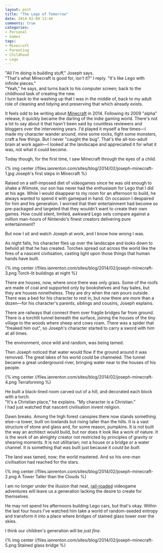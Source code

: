 ```yaml
---
layout: post
title: "The Lego of Tomorrow"
date: 2014-02-09 13:44
comments: true
categories: 
- Personal
- Games
tags:
- Minecraft
- Parenting
- Childhood
- Lego
---
```


"All I'm doing is building stuff," Joseph says.<br/>
"That's what Minecraft is good for, isn't it?" I reply. "It's like Lego with infinite pieces."<br/>
"Yeah," he says, and turns back to his computer screen; back to the childhood task of creating the new.<br/>
I turn back to the washing up that I was in the middle of, back to my adult role of cleaning and tidying and preserving that which already exists.

It feels odd to be writing about [Minecraft](http://www.minecraft.net) in 2014. Following its 2009 "alpha" release, it quickly became the darling of the indie gaming world. There's not a lot to say about it that hasn't been said by countless reviewers and bloggers over the intervening years. I'd played it myself a few times&mdash;I made my character wander around, mine some rocks, fight some monsters, craft a few things. But I never "caught the bug". That's the all-too-adult brain at work again&mdash;I looked at the landscape and appreciated it for what it was, not what it could become.

Today though, for the first time, I saw Minecraft through the eyes of a child.

{% img center //files.ianrenton.com/sites/blog/2014/02/joseph-minecraft-1.jpg Joseph's first steps in Minecraft %}

Raised on a self-imposed diet of videogames since he was old enough to shake a Wiimote, our son has never had the enthusiasm for Lego that I did at his age. While I would disappear to my room for an afternoon to build, he always wanted to spend it with gamepad in hand. On occasion I despaired for him and his generation. I worried that their entertainment had become so pre-packaged and targeted that they wouldn't want to create their own games. How could silent, limited, awkward Lego sets compare against a million man-hours of Nintendo's finest creators delivering pure entertainment?

But now I sit and watch Joseph at work, and I know how wrong I was.

As night falls, his character flies up over the landscape and looks down to behold all that he has created. Torches spread out across the world like the fires of a nascent civilisation, casting light upon those things that human hands have built.

{% img center //files.ianrenton.com/sites/blog/2014/02/joseph-minecraft-3.png Torch-lit buildings at night %}

There are houses, now, where once there was only grass. Some of the roofs are made of coal and supported only by bookshelves and hay bales, but they are houses nonetheless. They are dry when the rain pours outside. There was a bed for his character to rest in, but now there are more than a dozen&mdash;for his character's parents, siblings and cousins, Joseph explains.

There are railways that connect them over fragile bridges far from ground. There is a torchlit tunnel beneath the surface, joining the houses of the tiny village to the woods where sheep and cows roam. There was a spider that "freaked him out", so Joseph's character started to carry a sword with him at all times.

The environment, once wild and random, was being tamed.

Then Joseph noticed that water would flow if the ground around it was removed. The great lakes of his world could be channeled. The tunnel became a great underground river, bringing water near to the houses of his people.

{% img center //files.ianrenton.com/sites/blog/2014/02/joseph-minecraft-4.png Terraforming %}

He built a black-lined room carved out of a hill, and decorated each block with a torch.<br/>
"It's a Christian place," he explains. "My character is a Christian."<br/>
I had just watched that nascent civilisation invent religion.

Dawn breaks. Among the high forest canopies there now stands something else&mdash;a tower, built on lowlands but rising taller than the hills. It is a vast structure of stone and glass and, for some reason, pumpkins. It is not built the way an architect would build, but nor does it look like a work of nature. It is the work of an almighty creator not restricted by principles of gravity or shearing moments. It is not utilitarian; not a house or a bridge or a water channel. It is something that was built just because it *could be built*.

The land was tamed, now; the world mastered. And so his one-man civilisation had reached for the stars.

{% img center //files.ianrenton.com/sites/blog/2014/02/joseph-minecraft-2.png A Tower Taller than the Clouds %}

I am no longer under the illusion that neat, [rail-roaded](http://tvtropes.org/pmwiki/pmwiki.php/Main/Railroading) videogame adventures will leave us a generation lacking the desire to create for themselves.

He may not spend his afternoons building Lego cars, but that's okay. Within the last four hours I've watched him take a world of random-seeded entropy and transform it into a place where bridges of stained glass tower over the skies.

I think our children's generation will be *just fine*.

{% img center //files.ianrenton.com/sites/blog/2014/02/joseph-minecraft-5.png Stained glass bridge %}